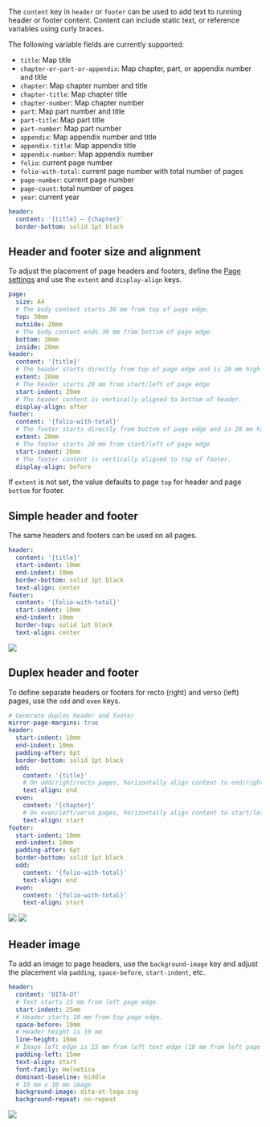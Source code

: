 The `content` key in `header` or `footer` can be used to add text to running header or footer content. Content can include static text, or reference variables using curly braces.

The following variable fields are currently supported:

- `title`: Map title
- `chapter-or-part-or-appendix`: Map chapter, part, or appendix number and title
- `chapter`: Map chapter number and title
- `chapter-title`: Map chapter title
- `chapter-number`: Map chapter number
- `part`: Map part number and title
- `part-title`: Map part title
- `part-number`: Map part number
- `appendix`: Map appendix number and title
- `appendix-title`: Map appendix title
- `appendix-number`: Map appendix number
- `folio`: current page number
- `folio-with-total`: current page number with total number of pages
- `page-number`: current page number
- `page-count`: total number of pages
- `year`: current year

```yaml
header:
  content: '{title} — {chapter}'
  border-bottom: solid 1pt black
```

## Header and footer size and alignment

To adjust the placement of page headers and footers, define the [Page settings](Page-settings.md) and use the `extent` and `display-align` keys.

```yaml
page:
  size: A4
  # The body content starts 30 mm from top of page edge.
  top: 30mm
  outside: 20mm
  # The body content ends 30 mm from bottom of page edge.
  bottom: 30mm
  inside: 20mm
header:
  content: '{title}'
  # The header starts directly from top of page edge and is 20 mm high.
  extent: 20mm
  # The header starts 20 mm from start/left of page edge
  start-indent: 20mm
  # The header content is vertically aligned to bottom of header.
  display-align: after
footer:
  content: '{folio-with-total}'
  # The footer starts directly from bottom of page edge and is 20 mm high.
  extent: 20mm
  # The footer starts 20 mm from start/left of page edge
  start-indent: 20mm
  # The footer content is vertically aligned to top of footer.
  display-align: before
```

If `extent` is not set, the value defaults to page `top` for header and page `bottom` for footer.

## Simple header and footer

The same headers and footers can be used on all pages.

```yaml
header:
  content: '{title}'
  start-indent: 10mm
  end-indent: 10mm
  border-bottom: solid 1pt black
  text-align: center
footer:
  content: '{folio-with-total}'
  start-indent: 10mm
  end-indent: 10mm
  border-top: solid 1pt black
  text-align: center
```

![](simplex.png)

## Duplex header and footer

To define separate headers or footers for recto (right) and verso (left) pages, use the `odd` and `even` keys.

```yaml
# Generate duplex header and footer
mirror-page-margins: true
header:
  start-indent: 10mm
  end-indent: 10mm
  padding-after: 6pt
  border-bottom: solid 1pt black
  odd:
    content: '{title}'
    # On odd/right/recto pages, horizontally align content to end/right side.
    text-align: end
  even:
    content: '{chapter}'
    # On even/left/verso pages, horizontally align content to start/left side.
    text-align: start
footer:
  start-indent: 10mm
  end-indent: 10mm
  padding-after: 6pt
  border-bottom: solid 1pt black
  odd:
    content: '{folio-with-total}'
    text-align: end
  even:
    content: '{folio-with-total}'
    text-align: start
```

![](duplex.verso.png) ![](duplex.recto.png)

## Header image

To add an image to page headers, use the `background-image` key and adjust the placement via `padding`, `space-before`, `start-indent`, etc.

```yaml
header:
  content: 'DITA-OT'
  # Text starts 25 mm from left page edge.
  start-indent: 25mm
  # Header starts 10 mm from top page edge.
  space-before: 10mm
  # Header height is 10 mm
  line-height: 10mm
  # Image left edge is 15 mm from left text edge (10 mm from left page edge)
  padding-left: 15mm
  text-align: start
  font-family: Helvetica
  dominant-baseline: middle
  # 10 mm x 10 mm image
  background-image: dita-ot-logo.svg
  background-repeat: no-repeat
```

![](header-image.svg)
